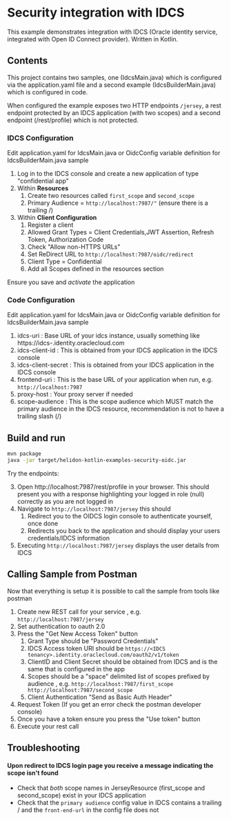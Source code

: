 # Security integration with IDCS

This example demonstrates integration with IDCS (Oracle identity service, integrated with Open ID Connect provider). Written in Kotlin.

## Contents

This project contains two samples, one (IdcsMain.java) which is configured via the application.yaml file and a second example (IdcsBuilderMain.java) which is configured in code.

When configured the example exposes two HTTP endpoints  `/jersey`, a rest endpoint protected by an IDCS application (with two scopes) and a second endpoint (/rest/profile) which is not protected.

### IDCS Configuration

Edit application.yaml for IdcsMain.java or OidcConfig variable definition for IdcsBuilderMain.java sample

1. Log in to the IDCS console and create a new application of type "confidential app"
2. Within  **Resources**
    1. Create two resources called `first_scope` and `second_scope`
    2. Primary Audience = `http://localhost:7987/"`   (ensure there is a trailing /)
3. Within **Client Configuration**
   1.  Register a client
   2.  Allowed Grant Types = Client Credentials,JWT Assertion, Refresh Token, Authorization Code
   3.  Check "Allow non-HTTPS URLs"
   4.  Set ReDirect URL to `http://localhost:7987/oidc/redirect`
   5.  Client Type = Confidential
   6.  Add all Scopes defined in the resources section

Ensure you save and *activate* the application

### Code Configuration 

Edit application.yaml for IdcsMain.java or OidcConfig variable definition for IdcsBuilderMain.java sample

 1. idcs-uri  : Base URL of your idcs instance, usually something like https://idcs-<longnumber>.identity.oraclecloud.com
 2. idcs-client-id  : This is obtained from your IDCS application in the IDCS console 
 3. idcs-client-secret   : This is obtained from your IDCS application in the IDCS console
 4. frontend-uri : This is the base URL of your application when run, e.g. `http://localhost:7987`
 5. proxy-host   : Your proxy server if needed
 6. scope-audience : This is the scope audience which MUST match the primary audience in the IDCS resource, recommendation is not to have a trailing slash (/)

## Build and run

```bash
mvn package
java -jar target/helidon-kotlin-examples-security-oidc.jar
```

Try the endpoints:

3. Open http://localhost:7987/rest/profile in your browser. This should present
 you with a response highlighting your logged in role (null) correctly as you are not logged in
4. Navigate to `http://localhost:7987/jersey` this should
   1. Redirect you to the OIDCS login console to authenticate yourself, once done
   2. Redirects you back to the application and should display your users credentials/IDCS information
5. Executing `http://localhost:7987/jersey` displays the user details from IDCS

## Calling Sample from Postman

Now that everything is setup it is possible to call the sample from tools like postman

1. Create new  REST call for your service , e.g. `http://localhost:7987/jersey`
2. Set authentication to oauth 2.0
3. Press the "Get New Access Token" button
   1. Grant Type should be "Password Credentials"
   2. IDCS Access token URI should be `https://<IDCS tenancy>.identity.oraclecloud.com/oauth2/v1/token`
   3. ClientID and Client Secret should be obtained from IDCS and is the same that is configured in the app
   4. Scopes should be a "space" delimited list of scopes prefixed by audience , e.g. `http://localhost:7987/first_scope http://localhost:7987/second_scope`
   5. Client Authentication "Send as Basic Auth Header"
4. Request Token  (If you get an error check the postman developer console)
5. Once you have a token ensure you press the "Use token" button
6. Execute your rest call

## Troubleshooting

#### Upon redirect to IDCS login page you receive a message indicating the scope isn't found

- Check that *both* scope names in JerseyResource (first_scope and second_scope) exist in your IDCS application
- Check that the `primary audience` config value in IDCS contains a trailing / and the `front-end-url` in the config file does not
